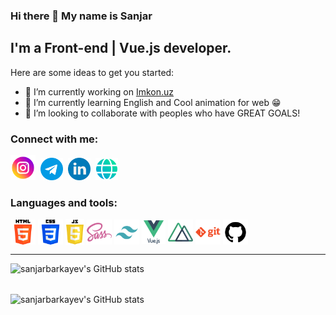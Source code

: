 ### Hi there 👋 My name is Sanjar

## I'm a Front-end | Vue.js developer.

Here are some ideas to get you started:

- 🔭 I’m currently working on [Imkon.uz](https://imkon.uz)
- 🌱 I’m currently learning English and Cool animation for web 😁
- 👯 I’m looking to collaborate with peoples who have GREAT GOALS!

[//]: # (- ⚡ Fun fact: )


### Connect with me:
[<img width="40" src="img/socials/instagram.png" target="_blank" style="margin-right: 4px" />](https://www.instagram.com/barakayevsanjar/)
[<img width="36" src="img/socials/telegram.png" target="_blank" style="margin-right: 4px" />](https://t.me/sanjarbarakayev)
[<img width="36" src="img/socials/linkedin.png" target="_blank" style="margin-right: 4px" />](https://www.linkedin.com/in/sanjarbarakayev/)
[<img width="36" src="img/socials/web.png" target="_blank" />](https://https://sanjarbarakayev.uz)
<!-- [<img width="36" src="img/twitter.png" />](https) -->

### Languages and tools:
<div style="display: flex; align-items: center; gap: 4px">
<img width="40" src="img/tools/html-5.png" alt="html5" />
<img width="40" src="img/tools/css-3.png" alt="html5" />
<img width="30" src="img/tools/js.jpg" alt="html5" />
<img width="40" src="img/tools/sass.png" alt="html5" />
<img width="40" src="img/tools/tailwind.png" alt="html5" />
<img width="38" src="img/tools/vuejs.png" alt="html5" />
<img width="40" src="img/tools/nuxt-dot-js.png" alt="html5" />
<img width="40" src="img/tools/git.png" alt="html5" />
<img width="40" src="img/tools/github.png" alt="html5" />
</div>

---

<p style="margin-bottom: 15px">
	<img style="margin-bottom: 20px;" align="left" alt="sanjarbarkayev's GitHub stats" src="https://github-readme-stats.vercel.app/api?username=sanjarbarakayev&show_icons=true&hide_bordesr=true&theme=dracula" />
</p>
<br/><br/>
<p>
	<img align="left" alt="sanjarbarkayev's GitHub stats" src="https://github-readme-stats.vercel.app/api/top-langs/?username=mustafacagri&layout=compact" />
</p>